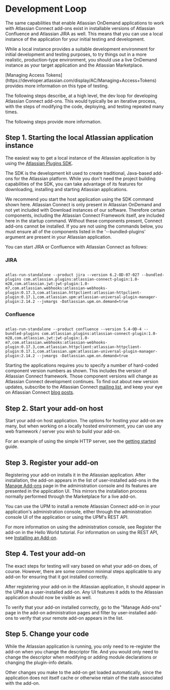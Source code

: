 # Development Loop

The same capabilities that enable Atlassian OnDemand applications to work with Atlassian Connect add-ons exist in
installable versions of Atlassian Confluence and Atlassian JIRA as well. This means that you can use a local instance of
 the application for your initial testing and development.

<div class="aui-message info">
    <span class="aui-icon icon-info"></span>
    While a local instance provides a suitable development environment for initial development and testing purposes, to try
    things out in a more realistic, production-type environment, you should use a live OnDemand instance as your target
    application and the Atlassian Marketplace.
    <p><p>
    [Managing Access Tokens](https://developer.atlassian.com/display/AC/Managing+Access+Tokens) provides more information on
    this type of testing.
</div>

The following steps describe, at a high level, the dev loop for developing Atlassian Connect add-ons. This would
typically be an iterative process, with the steps of modifying the code, deploying, and testing repeated many times.

The following steps provide more information.

## Step 1. Starting the local Atlassian application instance

The easiest way to get a local instance of the Atlassian application is by using the
[Atlassian Plugins SDK](https://developer.atlassian.com/display/DOCS/Downloads).

The SDK is the development kit used to create traditional, Java-based add-ons for the Atlassian platform. While you
don't need the project building capabilities of the SDK, you can take advantage of its features for downloading,
installing and starting Atlassian applications.

<div class="aui-message info">
    <span class="aui-icon icon-info"></span>
    We recommend you start the host application using the SDK command shown here. Atlassian Connect is only present in
    Atlassian OnDemand and not yet included with Download instances of our software. Therefore certain components, including
    the Atlassian Connect Framework itself, are included here in the startup command. Without these components present,
    Connect add-ons cannot be installed. If you are not using the commands below, you must ensure all of the components
    listed in the '--bundled-plugins' argument are present in your Atlassian application.
</div>

You can start JIRA or Confluence with Atlassian Connect as follows:


### JIRA

<pre><code data-lang='none'>
atlas-run-standalone --product jira --version 6.2-OD-07-027 --bundled-plugins com.atlassian.plugins:atlassian-connect-plugin:1.0-m28,com.atlassian.jwt:jwt-plugin:1.0-m7,com.atlassian.webhooks:atlassian-webhooks-plugin:0.17.3,com.atlassian.httpclient:atlassian-httpclient-plugin:0.17.1,com.atlassian.upm:atlassian-universal-plugin-manager-plugin:2.14.2 --jvmargs -Datlassian.upm.on.demand=true
</pre></code>

### Confluence

<pre><code data-lang='none'>
atlas-run-standalone --product confluence --version 5.4-OD-4 --bundled-plugins com.atlassian.plugins:atlassian-connect-plugin:1.0-m28,com.atlassian.jwt:jwt-plugin:1.0-m7,com.atlassian.webhooks:atlassian-webhooks-plugin:0.17.3,com.atlassian.httpclient:atlassian-httpclient-plugin:0.17.1,com.atlassian.upm:atlassian-universal-plugin-manager-plugin:2.14.2 --jvmargs -Datlassian.upm.on.demand=true
</pre></code>

Starting the applications requires you to specify a number of hard-coded component version numbers as shown. This
includes the version of Atlassian Connect framework. Those component versions will change as Atlassian Connect
development continues. To find out about new version updates, subscribe to the Atlassian Connect
[mailing list](https://groups.google.com/forum/?fromgroups=#!forum/atlassian-connect-dev), and keep your eye on
Atlassian Connect [blog posts](https://developer.atlassian.com/display/AC/Atlassian+Connect).


## Step 2. Start your add-on host

Start your add-on host application. The options for hosting your add-on are many, but when working on a locally hosted
environment, you can use any web framework / server you wish to build your add-on.

For an example of using the simple HTTP server, see the [getting started](../guides/getting-started.html) guide.

## Step 3. Register your add-on

Registering your add-on installs it in the Atlassian application. After installation, the add-on appears in the list of
user-installed add-ons in the [Manage Add-ons](https://confluence.atlassian.com/display/UPM/Universal+Plugin+Manager+Documentation)
page in the administration console and its features are presented in the application UI. This mirrors the installation
process normally performed through the Marketplace for a live add-on.

You can use the UPM to install a remote Atlassian Connect add-on in your application's administration console, either
through the administration console UI of the application or using the UPM's REST API.

For more information on using the administration console, see Register the add-on in the Hello World tutorial. For
information on using the REST API, see [Installing an Add-on](../concepts/addon-installation-full.html).

## Step 4. Test your add-on

The exact steps for testing will vary based on what your add-on does, of course. However, there are some common minimal
steps applicable to any add-on for ensuring that it got installed correctly.

After registering your add-on in the Atlassian application, it should appear in the UPM as a user-installed add-on. Any
UI features it adds to the Atlassian application should now be visible as well.

To verify that your add-on installed correctly, go to the "Manage Add-ons" page in the add-on administration pages and
filter by user-installed add-ons to verify that your remote add-on appears in the list.


## Step 5. Change your code
While the Atlassian application is running, you only need to re-register the add-on when you change the descriptor file.
And you would only need to change the descriptor when modifying or adding module declarations or changing the
plugin-info details.

Other changes you make to the add-on get loaded automatically, since the application does not itself cache or otherwise
retain of the state associated with the add-on.

